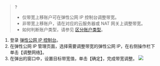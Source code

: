 >?
>- 仅带宽上移账户可在弹性公网 IP 控制台调整带宽。
>- 非带宽上移账户，请在对应的云服务器或 NAT 网关上调整带宽。
>- 如何判断账户类型，请参见 [区分账户类型](https://cloud.tencent.com/document/product/684/39903)。
>
1. 登录 [弹性公网 IP 控制台](https://console.cloud.tencent.com/cvm/eip)。
2. 在弹性公网 IP 管理页面，选择需要调整带宽的弹性公网 IP，在右侧操作栏下单击【调整网络】。
3. 在弹出的窗口中，设置目标带宽值，单击【确定】，完成带宽调整。
![](https://main.qcloudimg.com/raw/a5c59142e557b16795a9cb95866d024a.png)
